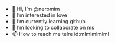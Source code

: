 - 👋 Hi, I’m @neromim
- 👀 I’m interested in love
- 🌱 I’m currently learning github
- 💞️ I’m looking to collaborate on ms
- 📫 How to reach me telre id:mlmlmlmlmI

<!---
neromim/neromim is a ✨ special ✨ repository because its `README.md` (this file) appears on your GitHub profile.
You can click the Preview link to take a look at your changes.
--->
